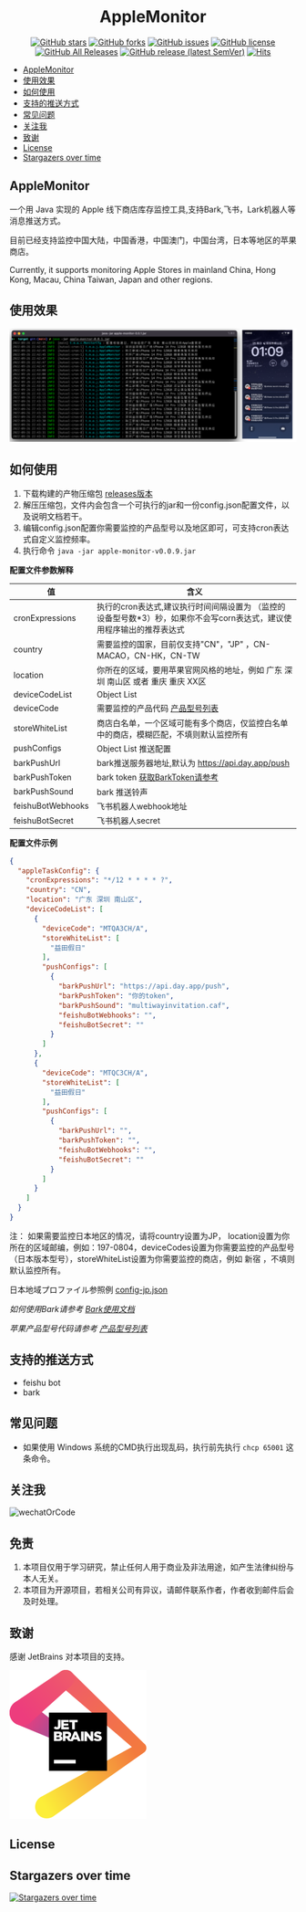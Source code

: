<div align="center">
<h1 align="center">AppleMonitor</h1>

[![GitHub stars](https://img.shields.io/github/stars/MoshiCoCo/Apple-Monitor?style=flat-square)](https://github.com/MoshiCoCo/Apple-Monitor/stargazers)
[![GitHub forks](https://img.shields.io/github/forks/MoshiCoCo/Apple-Monitor?style=flat-square)](https://github.com/MoshiCoCo/Apple-Monitor/network)
[![GitHub issues](https://img.shields.io/github/issues/MoshiCoCo/Apple-Monitor?style=flat-square)](https://github.com/MoshiCoCo/Apple-Monitor/issues)
[![GitHub license](https://img.shields.io/github/license/MoshiCoCo/Apple-Monitor?style=flat-square)](https://github.com/MoshiCoCo/Apple-Monitor/blob/main/LICENSE)
[![GitHub All Releases](https://img.shields.io/github/downloads/MoshiCoCo/Apple-Monitor/total?style=flat-square)](https://github.com/MoshiCoCo/Apple-Monitor/releases)
[![GitHub release (latest SemVer)](https://img.shields.io/github/v/release/MoshiCoCo/Apple-Monitor?style=flat-square)](https://github.com/MoshiCoCo/Apple-Monitor/releases)
[![Hits](https://hits.seeyoufarm.com/api/count/incr/badge.svg?url=https%3A%2F%2Fgithub.com%2FJunzhouLiu%2FBILIBILI-HELPER-PRE&count_bg=%2379C83D&title_bg=%23555555&icon=&icon_color=%23E7E7E7&title=hits&edge_flat=true)](https://hits.seeyoufarm.com)
</div>

- [AppleMonitor](#applemonitor)
- [使用效果](#使用效果)
- [如何使用](#如何使用)
- [支持的推送方式](#支持的推送方式)
- [常见问题](#常见问题)
- [关注我](#关注我)
- [致谢](#致谢)
- [License](#license)
- [Stargazers over time](#stargazers-over-time)

## AppleMonitor

一个用 Java 实现的 Apple 线下商店库存监控工具,支持Bark,飞书，Lark机器人等消息推送方式。

目前已经支持监控中国大陆，中国香港，中国澳门，中国台湾，日本等地区的苹果商店。

Currently, it supports monitoring Apple Stores in mainland China, Hong Kong, Macau, China Taiwan, Japan and other
regions.

## 使用效果

![效果图](docs/images/view.png)

## 如何使用

1. 下载构建的产物压缩包 [releases版本](https://github.com/MoshiCoCo/Apple-Monitor/releases)
2. 解压压缩包，文件内会包含一个可执行的jar和一份config.json配置文件，以及说明文档若干。
3. 编辑config.json配置你需要监控的产品型号以及地区即可，可支持cron表达式自定义监控频率。
4. 执行命令 `java -jar apple-monitor-v0.0.9.jar`

**配置文件参数解释**

| 值                 | 含义                                                                |
|-------------------|-------------------------------------------------------------------|
| cronExpressions   | 执行的cron表达式,建议执行时间间隔设置为 （监控的设备型号数*3）秒，如果你不会写corn表达式，建议使用程序输出的推荐表达式 |
| country           | 需要监控的国家，目前仅支持"CN"，"JP" ，CN-MACAO，CN-HK，CN-TW                      |
| location          | 你所在的区域，要用苹果官网风格的地址，例如 广东 深圳 南山区 或者 重庆 重庆 XX区                      |
| deviceCodeList    | Object List                                                       |
| deviceCode        | 需要监控的产品代码    [产品型号列表](./docs/apple-device-codes.md)               |
| storeWhiteList    | 商店白名单，一个区域可能有多个商店，仅监控白名单中的商店，模糊匹配，不填则默认监控所有                       |
| pushConfigs       | Object List   推送配置                                                |
| barkPushUrl       | bark推送服务器地址,默认为  https://api.day.app/push                         |
| barkPushToken     | bark token    [获取BarkToken请参考](./docs/use-bark.md)                |
| barkPushSound     | bark 推送铃声                                                         |
| feishuBotWebhooks | 飞书机器人webhook地址                                                    |
| feishuBotSecret   | 飞书机器人secret                                                       |

**配置文件示例**

```json
{
  "appleTaskConfig": {
    "cronExpressions": "*/12 * * * * ?",
    "country": "CN",
    "location": "广东 深圳 南山区",
    "deviceCodeList": [
      {
        "deviceCode": "MTQA3CH/A",
        "storeWhiteList": [
          "益田假日"
        ],
        "pushConfigs": [
          {
            "barkPushUrl": "https://api.day.app/push",
            "barkPushToken": "你的token",
            "barkPushSound": "multiwayinvitation.caf",
            "feishuBotWebhooks": "",
            "feishuBotSecret": ""
          }
        ]
      },
      {
        "deviceCode": "MTQC3CH/A",
        "storeWhiteList": [
          "益田假日"
        ],
        "pushConfigs": [
          {
            "barkPushUrl": "",
            "barkPushToken": "",
            "feishuBotWebhooks": "",
            "feishuBotSecret": ""
          }
        ]
      }
    ]
  }
}
```

注：
如果需要监控日本地区的情况，请将country设置为JP，
location设置为你所在的区域邮编，例如：197-0804，deviceCodes设置为你需要监控的产品型号（日本版本型号），storeWhiteList设置为你需要监控的商店，例如
新宿 ，不填则默认监控所有。

日本地域プロファイル参照例 [config-jp.json](./src/main/resources/config-jp.json)

*如何使用Bark请参考 [Bark使用文档](./docs/use-bark.md)*

*苹果产品型号代码请参考 [产品型号列表](./docs/apple-device-codes.md)*

## 支持的推送方式

- feishu bot
- bark

## 常见问题

- 如果使用 Windows 系统的CMD执行出现乱码，执行前先执行 `chcp 65001` 这条命令。

## 关注我

![wechatOrCode](./docs/images/wxgzh.png)

## 免责

1. 本项目仅用于学习研究，禁止任何人用于商业及非法用途，如产生法律纠纷与本人无关。
2. 本项目为开源项目，若相关公司有异议，请邮件联系作者，作者收到邮件后会及时处理。

## 致谢

感谢 JetBrains 对本项目的支持。

[![JetBrains](docs/images/jetbrains.svg)](https://www.jetbrains.com/?from=Apple-Monitor)

## License

## Stargazers over time

[![Stargazers over time](https://starchart.cc/MoshiCoCo/Apple-Monitor.svg)](https://starchart.cc/MoshiCoCo/Apple-Monitor)
